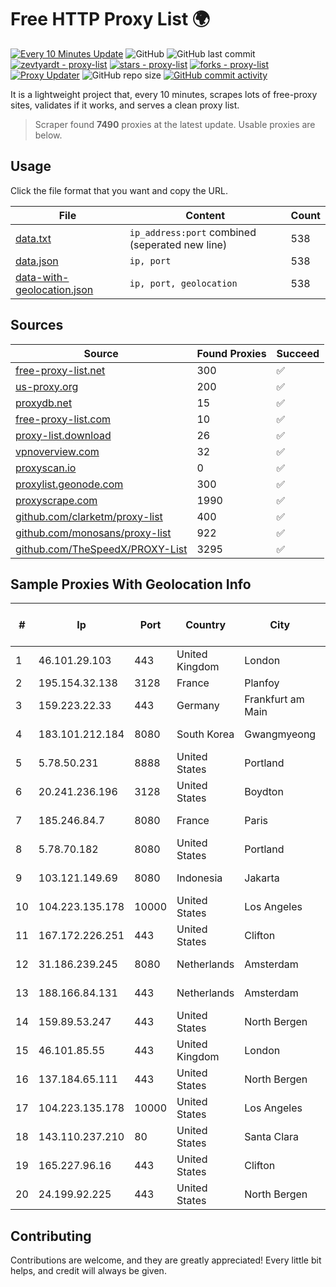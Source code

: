 
# Free HTTP Proxy List 🌍

[![Every 10 Minutes Update](https://github.com/mertguvencli/http-proxy-list/actions/workflows/main.yml/badge.svg?branch=main)](https://github.com/mertguvencli/http-proxy-list/actions/workflows/main.yml)
![GitHub](https://img.shields.io/github/license/mertguvencli/http-proxy-list)
![GitHub last commit](https://img.shields.io/github/last-commit/mertguvencli/http-proxy-list)
[![zevtyardt - proxy-list](https://img.shields.io/static/v1?label=zevtyardt&message=proxy-list&color=blue&logo=github)](https://github.com/zevtyardt/proxy-list "Go to GitHub repo")
[![stars - proxy-list](https://img.shields.io/github/stars/zevtyardt/proxy-list?style=social)](https://github.com/zevtyardt/proxy-list)
[![forks - proxy-list](https://img.shields.io/github/forks/zevtyardt/proxy-list?style=social)](https://github.com/zevtyardt/proxy-list)
[![Proxy Updater](https://github.com/zevtyardt/proxy-list/workflows/Proxy%20Updater/badge.svg)](https://github.com/zevtyardt/proxy-list/actions?query=workflow:"Proxy+Updater")
![GitHub repo size](https://img.shields.io/github/repo-size/zevtyardt/proxy-list)
[![GitHub commit activity](https://img.shields.io/github/commit-activity/m/zevtyardt/proxy-list?logo=commits)](https://github.com/zevtyardt/proxy-list/commits/main)

It is a lightweight project that, every 10 minutes, scrapes lots of free-proxy sites, validates if it works, and serves a clean proxy list.

> Scraper found **7490** proxies at the latest update. Usable proxies are below.

## Usage

Click the file format that you want and copy the URL.

|File|Content|Count|
|----|-------|-----|
|[data.txt](https://raw.githubusercontent.com/mertguvencli/http-proxy-list/main/proxy-list/data.txt)|`ip_address:port` combined (seperated new line)|538|
|[data.json](https://raw.githubusercontent.com/mertguvencli/http-proxy-list/main/proxy-list/data.json)|`ip, port`|538|
|[data-with-geolocation.json](https://raw.githubusercontent.com/mertguvencli/http-proxy-list/main/proxy-list/data-with-geolocation.json)|`ip, port, geolocation`|538|

## Sources

|Source|Found Proxies|Succeed|
|------|-------------|-------|
|[free-proxy-list.net](https://free-proxy-list.net)|300|✅|
|[us-proxy.org](https://www.us-proxy.org)|200|✅|
|[proxydb.net](http://proxydb.net)|15|✅|
|[free-proxy-list.com](https://free-proxy-list.com/?page=&port=&type%5B%5D=http&type%5B%5D=https&up_time=0&search=Search)|10|✅|
|[proxy-list.download](https://www.proxy-list.download/HTTP)|26|✅|
|[vpnoverview.com](https://vpnoverview.com/privacy/anonymous-browsing/free-proxy-servers)|32|✅|
|[proxyscan.io](https://www.proxyscan.io)|0|✅|
|[proxylist.geonode.com](https://proxylist.geonode.com/api/proxy-list?limit=300&page=1&sort_by=lastChecked&sort_type=desc&protocols=http,https)|300|✅|
|[proxyscrape.com](https://api.proxyscrape.com/v2/?request=displayproxies&protocol=http&timeout=10000&country=all&ssl=all&anonymity=all)|1990|✅|
|[github.com/clarketm/proxy-list](https://raw.githubusercontent.com/clarketm/proxy-list/master/proxy-list-raw.txt)|400|✅|
|[github.com/monosans/proxy-list](https://raw.githubusercontent.com/monosans/proxy-list/main/proxies/http.txt)|922|✅|
|[github.com/TheSpeedX/PROXY-List](https://raw.githubusercontent.com/TheSpeedX/PROXY-List/master/http.txt)|3295|✅|


## Sample Proxies With Geolocation Info

|#|Ip|Port|Country|City|Internet Service Provider|
|-|--|----|-------|----|-------------------------|
|1|46.101.29.103|443|United Kingdom|London|DigitalOcean, LLC|
|2|195.154.32.138|3128|France|Planfoy|Online S.A.S.|
|3|159.223.22.33|443|Germany|Frankfurt am Main|DigitalOcean, LLC|
|4|183.101.212.184|8080|South Korea|Gwangmyeong|Korea Telecom|
|5|5.78.50.231|8888|United States|Portland|Hetzner Online GmbH|
|6|20.241.236.196|3128|United States|Boydton|Microsoft Corporation|
|7|185.246.84.7|8080|France|Paris|Ikoula Net SAS|
|8|5.78.70.182|8080|United States|Portland|Hetzner Online GmbH|
|9|103.121.149.69|8080|Indonesia|Jakarta|PT EMERIO INDONESIA|
|10|104.223.135.178|10000|United States|Los Angeles|LayerHost|
|11|167.172.226.251|443|United States|Clifton|DigitalOcean, LLC|
|12|31.186.239.245|8080|Netherlands|Amsterdam|NetSkope Inc|
|13|188.166.84.131|443|Netherlands|Amsterdam|DigitalOcean, LLC|
|14|159.89.53.247|443|United States|North Bergen|DigitalOcean, LLC|
|15|46.101.85.55|443|United Kingdom|London|DigitalOcean|
|16|137.184.65.111|443|United States|North Bergen|DigitalOcean, LLC|
|17|104.223.135.178|10000|United States|Los Angeles|LayerHost|
|18|143.110.237.210|80|United States|Santa Clara|DigitalOcean, LLC|
|19|165.227.96.16|443|United States|Clifton|DigitalOcean, LLC|
|20|24.199.92.225|443|United States|North Bergen|DigitalOcean, LLC|



## Contributing

Contributions are welcome, and they are greatly appreciated! Every
little bit helps, and credit will always be given.

